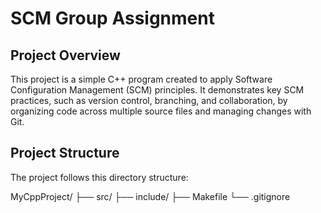 # SCM Group Assignment

## Project Overview
This project is a simple C++ program created to apply Software Configuration Management (SCM) principles. It demonstrates key SCM practices, such as version control, branching, and collaboration, by organizing code across multiple source files and managing changes with Git.

## Project Structure
The project follows this directory structure:

MyCppProject/
 ├── src/
 ├── include/
 ├── Makefile
 └── .gitignore
